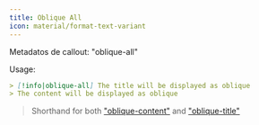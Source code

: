 ```yaml
---
title: Oblique All
icon: material/format-text-variant
---
```


Metadatos de callout: "oblique-all"

Usage:
```md
> [!info|oblique-all] The title will be displayed as oblique
> The content will be displayed as oblique
```
> Shorthand for both ["oblique-content"](../content-styling/page-9.md) and ["oblique-title"](../title-styling/page-19.md)